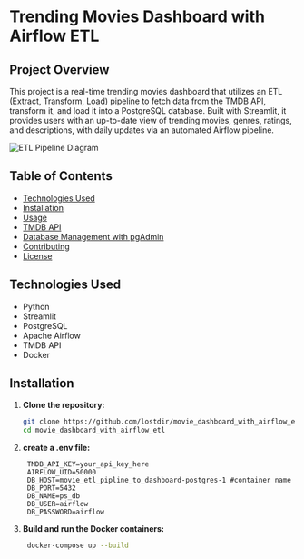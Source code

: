 # Trending Movies Dashboard with Airflow ETL

## Project Overview

This project is a real-time trending movies dashboard that utilizes an ETL (Extract, Transform, Load) pipeline to fetch data from the TMDB API, transform it, and load it into a PostgreSQL database. Built with Streamlit, it provides users with an up-to-date view of trending movies, genres, ratings, and descriptions, with daily updates via an automated Airflow pipeline.

![ETL Pipeline Diagram](link_to_your_diagram.png)

## Table of Contents

- [Technologies Used](#technologies-used)
- [Installation](#installation)
- [Usage](#usage)
- [TMDB API](#tmdb-api)
- [Database Management with pgAdmin](#database-management-with-pgadmin)
- [Contributing](#contributing)
- [License](#license)

## Technologies Used

- Python
- Streamlit
- PostgreSQL
- Apache Airflow
- TMDB API
- Docker

## Installation

1. **Clone the repository:**

   ```bash
   git clone https://github.com/lostdir/movie_dashboard_with_airflow_etl.git
   cd movie_dashboard_with_airflow_etl
2. **create a .env file:**
   ```plaintext
    TMDB_API_KEY=your_api_key_here
    AIRFLOW_UID=50000
    DB_HOST=movie_etl_pipline_to_dashboard-postgres-1 #container name 
    DB_PORT=5432
    DB_NAME=ps_db
    DB_USER=airflow
    DB_PASSWORD=airflow
3. **Build and run the Docker containers:**
   ```bash
    docker-compose up --build

